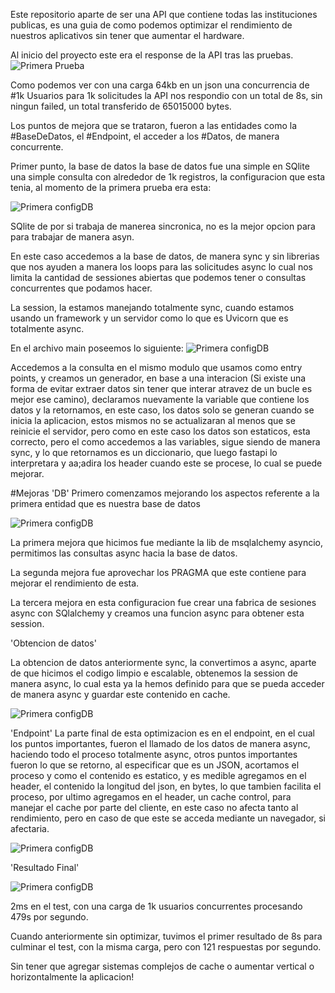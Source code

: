 Este repositorio aparte de ser una API que contiene todas las instituciones publicas, es una guia de como podemos optimizar el rendimiento de nuestros aplicativos sin tener que aumentar el hardware.

Al inicio del proyecto este era el response de la API tras las pruebas.
![Primera Prueba](https://i.ibb.co/7NQ9Kmb/Primera-Prueba.png)

Como podemos ver con una carga 64kb en un json
una concurrencia de #1k Usuarios para 1k solicitudes la API nos respondio con un total de 8s, sin ningun failed, un total transferido de 65015000 bytes.

Los puntos de mejora que se trataron, fueron a las entidades como la #BaseDeDatos, el #Endpoint, el acceder a los #Datos, de manera concurrente.

Primer punto, la base de datos la base de datos fue una simple en SQlite una simple consulta con alrededor de 1k registros, la configuracion que esta tenia, al momento de la primera prueba era esta:

![Primera configDB](https://i.ibb.co/T1WcZRp/Config-DBV1.png)

SQlite de por si trabaja de manerea sincronica, no es la mejor opcion para para trabajar de manera asyn.

En este caso accedemos a la base de datos, de manera sync y sin librerias que nos ayuden a manera los loops para las solicitudes async lo cual nos limita la cantidad de sessiones abiertas que podemos tener o consultas concurrentes que podamos hacer.

La session, la estamos manejando totalmente sync, cuando estamos usando un framework y un servidor como lo que es Uvicorn que es totalmente async.

En el archivo main poseemos lo siguiente:
![Primera configDB](https://i.ibb.co/QjrXWrv/Configdb-V1.png)

Accedemos a la consulta en el mismo modulo que usamos como entry points, y creamos un generador, en base a una interacion (Si existe una forma de evitar extraer datos sin tener que interar atravez de un bucle es mejor ese camino), declaramos nuevamente la variable que contiene los datos y la retornamos, en este caso, los datos solo se generan cuando se inicia la aplicacion, estos mismos no se actualizaran al menos que se reinicie el servidor, pero como en este caso los datos son estaticos, esta correcto, pero el como accedemos a las variables, sigue siendo de manera sync, y lo que retornamos es un diccionario, que luego fastapi lo interpretara y aa;adira los header cuando este se procese, lo cual se puede mejorar.

#Mejoras
'DB'
Primero comenzamos mejorando los aspectos referente a la primera entidad que es nuestra base de datos

![Primera configDB](https://i.ibb.co/MkLPzLN/Config-DBV2.png)

La primera mejora que hicimos fue mediante la lib de msqlalchemy asyncio, permitimos las consultas async hacia la base de datos.

La segunda mejora fue aprovechar los PRAGMA que este contiene para mejorar el rendimiento de esta.

La tercera mejora en esta configuracion fue crear una fabrica de sesiones async con SQlalchemy y creamos una funcion async para obtener esta session.

'Obtencion de datos'

La obtencion de datos anteriormente sync, la convertimos a async, aparte de que hicimos el codigo limpio e escalable, obtenemos la session de manera async, lo cual esta ya la hemos definido para que se pueda acceder de manera async y guardar este contenido en cache.

![Primera configDB](https://i.ibb.co/d2C1bgm/dump.png)

'Endpoint'
La parte final de esta optimizacion es en el endpoint, en el cual los puntos importantes, fueron el llamado de los datos de manera async, haciendo todo el proceso totalmente async, otros puntos importantes fueron lo que se retorno, al especificar que es un JSON, acortamos el proceso y como el contenido es estatico, y es medible agregamos en el header, el contenido la longitud del json, en bytes, lo que tambien facilita el proceso, por ultimo agregamos en el header, un cache control, para manejar el cache por parte del cliente, en este caso no afecta tanto al rendimiento, pero en caso de que este se acceda mediante un navegador, si afectaria.

![Primera configDB](https://i.ibb.co/Hgr4dkf/main.png)

'Resultado Final'

![Primera configDB](https://i.ibb.co/3SpB4c1/Resultado-Final-Prueba.png)

2ms en el test, con una carga de 1k usuarios concurrentes procesando 479s por segundo.

Cuando anteriormente sin optimizar, tuvimos el primer resultado de 8s para culminar el test, con la misma carga, pero con 121 respuestas por segundo.

Sin tener que agregar sistemas complejos de cache o aumentar vertical o horizontalmente la aplicacion!